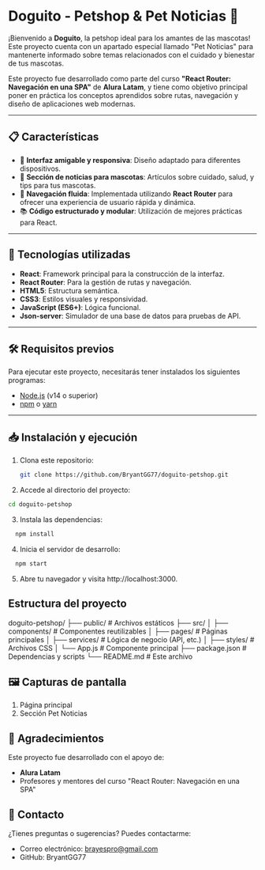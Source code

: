 # Doguito - Petshop & Pet Noticias 🐶

¡Bienvenido a **Doguito**, la petshop ideal para los amantes de las mascotas! Este proyecto cuenta con un apartado especial llamado "Pet Noticias" para mantenerte informado sobre temas relacionados con el cuidado y bienestar de tus mascotas.

Este proyecto fue desarrollado como parte del curso **"React Router: Navegación en una SPA"** de **Alura Latam**, y tiene como objetivo principal poner en práctica los conceptos aprendidos sobre rutas, navegación y diseño de aplicaciones web modernas.

---

## 📋 Características

- 🌟 **Interfaz amigable y responsiva**: Diseño adaptado para diferentes dispositivos.
- 📰 **Sección de noticias para mascotas**: Artículos sobre cuidado, salud, y tips para tus mascotas.
- 🔄 **Navegación fluida**: Implementada utilizando **React Router** para ofrecer una experiencia de usuario rápida y dinámica.
- 📚 **Código estructurado y modular**: Utilización de mejores prácticas para React.

---

## 🚀 Tecnologías utilizadas

- **React**: Framework principal para la construcción de la interfaz.
- **React Router**: Para la gestión de rutas y navegación.
- **HTML5**: Estructura semántica.
- **CSS3**: Estilos visuales y responsividad.
- **JavaScript (ES6+)**: Lógica funcional.
- **Json-server**: Simulador de una base de datos para pruebas de API.
---

## 🛠️ Requisitos previos

Para ejecutar este proyecto, necesitarás tener instalados los siguientes programas:

- [Node.js](https://nodejs.org/) (v14 o superior)
- [npm](https://www.npmjs.com/) o [yarn](https://yarnpkg.com/)

---

## 📥 Instalación y ejecución

1. Clona este repositorio:

   ```bash
   git clone https://github.com/BryantGG77/doguito-petshop.git

2. Accede al directorio del proyecto:
  
  ```bash
  cd doguito-petshop
```
3. Instala las dependencias:

```bash
  npm install
```
4. Inicia el servidor de desarrollo:

```bash
  npm start
```
5. Abre tu navegador y visita http://localhost:3000.

## Estructura del proyecto

doguito-petshop/
├── public/           # Archivos estáticos
├── src/
│   ├── components/   # Componentes reutilizables
│   ├── pages/        # Páginas principales
│   ├── services/     # Lógica de negocio (API, etc.)
│   ├── styles/       # Archivos CSS
│   └── App.js        # Componente principal
├── package.json      # Dependencias y scripts
└── README.md         # Este archivo

## 🖼️ Capturas de pantalla

1. Página principal
2. Sección Pet Noticias

## 🤝 Agradecimientos

Este proyecto fue desarrollado con el apoyo de:

- **Alura Latam**
- Profesores y mentores del curso "React Router: Navegación en una SPA"

## 📧 Contacto

¿Tienes preguntas o sugerencias? Puedes contactarme:

- Correo electrónico: brayespro@gmail.com
- GitHub: BryantGG77
